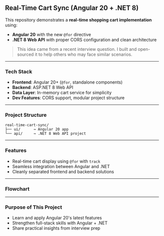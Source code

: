 
##  Real-Time Cart Sync (Angular 20 + .NET 8)

This repository demonstrates a **real-time shopping cart implementation** using:

* **Angular 20** with the new `@for` directive
* **.NET 8 Web API** with proper CORS configuration and clean architecture

>  This idea came from a recent interview question. I built and open-sourced it to help others who may face similar scenarios.

---

###  Tech Stack

* **Frontend**: Angular 20+ (`@for`, standalone components)
* **Backend**: ASP.NET 8 Web API
* **Data Layer**: In-memory cart service for simplicity
* **Dev Features**: CORS support, modular project structure

---

###  Project Structure

```
real-time-cart-sync/
├── ui/      → Angular 20 app
└── api/     → .NET 8 Web API project
```

---

###  Features

* Real-time cart display using `@for` with `track`
* Seamless integration between Angular and .NET
* Cleanly separated frontend and backend solutions

---

###  Flowchart



---

###  Purpose of This Project

* Learn and apply Angular 20's latest features
* Strengthen full-stack skills with Angular + .NET
* Share practical insights from interview prep


